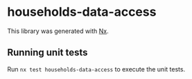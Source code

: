 # households-data-access

This library was generated with [Nx](https://nx.dev).

## Running unit tests

Run `nx test households-data-access` to execute the unit tests.
